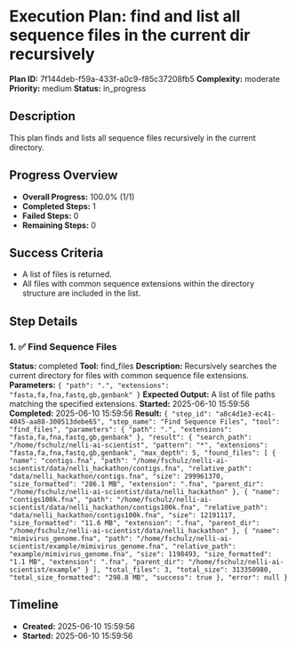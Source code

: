 # Execution Plan: find and list all sequence files in the current dir recursively

**Plan ID:** 7f144deb-f59a-433f-a0c9-f85c37208fb5
**Complexity:** moderate
**Priority:** medium
**Status:** in_progress

## Description
This plan finds and lists all sequence files recursively in the current directory.

## Progress Overview
- **Overall Progress:** 100.0% (1/1)
- **Completed Steps:** 1
- **Failed Steps:** 0
- **Remaining Steps:** 0

## Success Criteria
- A list of files is returned.
- All files with common sequence extensions within the directory structure are included in the list.

## Step Details

### 1. ✅ Find Sequence Files

**Status:** completed
**Tool:** find_files
**Description:** Recursively searches the current directory for files with common sequence file extensions.
**Parameters:** `{
  "path": ".",
  "extensions": "fasta,fa,fna,fastq,gb,genbank"
}`
**Expected Output:** A list of file paths matching the specified extensions.
**Started:** 2025-06-10 15:59:56
**Completed:** 2025-06-10 15:59:56
**Result:** `{
  "step_id": "a8c4d1e3-ec41-4045-aa88-300513debe65",
  "step_name": "Find Sequence Files",
  "tool": "find_files",
  "parameters": {
    "path": ".",
    "extensions": "fasta,fa,fna,fastq,gb,genbank"
  },
  "result": {
    "search_path": "/home/fschulz/nelli-ai-scientist",
    "pattern": "*",
    "extensions": "fasta,fa,fna,fastq,gb,genbank",
    "max_depth": 5,
    "found_files": [
      {
        "name": "contigs.fna",
        "path": "/home/fschulz/nelli-ai-scientist/data/nelli_hackathon/contigs.fna",
        "relative_path": "data/nelli_hackathon/contigs.fna",
        "size": 299961370,
        "size_formatted": "286.1 MB",
        "extension": ".fna",
        "parent_dir": "/home/fschulz/nelli-ai-scientist/data/nelli_hackathon"
      },
      {
        "name": "contigs100k.fna",
        "path": "/home/fschulz/nelli-ai-scientist/data/nelli_hackathon/contigs100k.fna",
        "relative_path": "data/nelli_hackathon/contigs100k.fna",
        "size": 12191117,
        "size_formatted": "11.6 MB",
        "extension": ".fna",
        "parent_dir": "/home/fschulz/nelli-ai-scientist/data/nelli_hackathon"
      },
      {
        "name": "mimivirus_genome.fna",
        "path": "/home/fschulz/nelli-ai-scientist/example/mimivirus_genome.fna",
        "relative_path": "example/mimivirus_genome.fna",
        "size": 1198493,
        "size_formatted": "1.1 MB",
        "extension": ".fna",
        "parent_dir": "/home/fschulz/nelli-ai-scientist/example"
      }
    ],
    "total_files": 3,
    "total_size": 313350980,
    "total_size_formatted": "298.8 MB",
    "success": true
  },
  "error": null
}`


## Timeline

- **Created:** 2025-06-10 15:59:56
- **Started:** 2025-06-10 15:59:56

